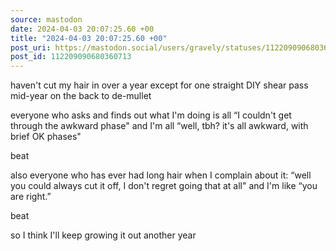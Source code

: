 ```yaml
---
source: mastodon
date: 2024-04-03 20:07:25.60 +00
title: "2024-04-03 20:07:25.60 +00"
post_uri: https://mastodon.social/users/gravely/statuses/112209090680360713
post_id: 112209090680360713
---
```

haven't cut my hair in over a year except for one straight DIY shear pass mid-year on the back to de-mullet

everyone who asks and finds out what I'm doing is all “I couldn't get through the awkward phase" and I'm all “well, tbh? it's all awkward, with brief OK phases"

beat

also everyone who has ever had long hair when I complain about it: “well you could always cut it off, I don't regret going that at all" and I'm like “you are right.”

beat

so I think I'll keep growing it out another year


